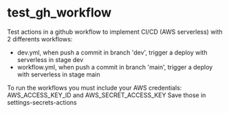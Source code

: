 # test_gh_workflow
Test actions in a github workflow to implement CI/CD (AWS serverless) with 2 differents workflows:
- dev.yml, when push a commit in branch 'dev', trigger a deploy with serverless in stage dev
- workflow.yml, when push a commit in branch 'main', trigger a deploy with serverless in stage main

To run the workflows you must include your AWS credentials:
AWS_ACCESS_KEY_ID and AWS_SECRET_ACCESS_KEY
Save those in settings-secrets-actions
